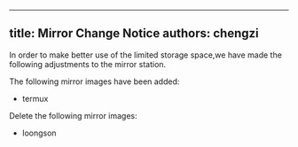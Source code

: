 
---
title: Mirror Change Notice
authors: chengzi
---
In order to make better use of the limited storage space,we have made the following adjustments to the mirror station.

The following mirror images have been added:
- termux

Delete the following mirror images:
- loongson




